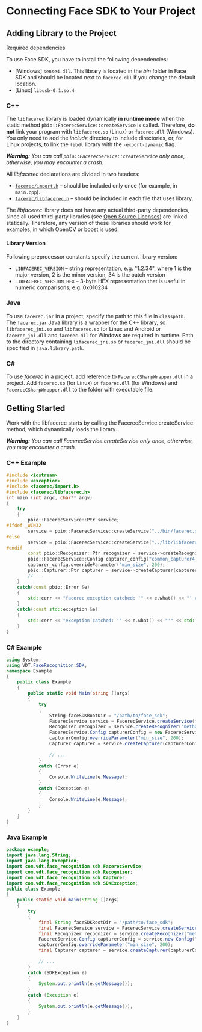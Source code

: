 # Connecting Face SDK to Your Project 

## Adding Library to the Project

Required dependencies

To use Face SDK, you have to install the following dependencies:

* [Windows] `sense4.dll`. This library is located in the *bin* folder in Face SDK and should be located next to `facerec.dll` if you change the default location.
* [Linux] `libusb-0.1.so.4`

### C++ 

The `libfacerec` library is loaded dynamically **in runtime mode** when the static method `pbio::FacerecService::createService` is called. Therefore, **do not** link your program with `libfacerec.so` (Linux) or `facerec.dll` (Windows). You only need to add the *include* directory to include directories, or, for Linux projects, to link the `libdl` library with the `-export-dynamic` flag.

_**Warning:** You can call `pbio::FacerecService::createService` only once, otherwise, you may encounter a crash._

All *libfacerec* declarations are divided in two headers:

* [`facerec/import.h`](../../include/facerec/import.h) – should be included only once (for example, in `main.cpp`).
* [`facerec/libfacerec.h`](../../include/facerec/libfacerec.h) – should be included in each file that uses library.

The *libfacerec* library does not have any actual third-party dependencies, since all used third-party libraries (see [Open Source Licenses](../open_source_licenses)) are linked statically. Therefore, any version of these libraries should work for examples, in which OpenCV or boost is used.

#### Library Version

Following preprocessor constants specify the current library version:

* `LIBFACEREC_VERSION` – string representation, e.g. "1.2.34", where 1 is the major version, 2 is the minor version, 34 is the patch version
* `LIBFACEREC_VERSION_HEX` – 3-byte HEX representation that is useful in numeric comparisons, e.g. 0x010234

### Java

To use `facerec.jar` in a project, specify the path to this file in `classpath`. The `facerec.jar` Java library is a wrapper for the C++ library, so `libfacerec_jni.so` and `libfacerec.so` for Linux and Android or `facerec_jni.dll` and `facerec.dll` for Windows are required in runtime. Path to the directory containing `lifacerec_jni.so` or `facerec_jni.dll` should be specified in `java.library.path`.

### C#

To use *facerec* in a project, add reference to `FacerecCSharpWrapper.dll` in a project. Add `facerec.so` (for Linux) or `facerec.dll` (for Windows) and `FacerecCSharpWrapper.dll` to the folder with executable file.

## Getting Started 

Work with the libfacerec starts by calling the FacerecService.createService method, which dynamically loads the library.

_**Warning:** You can call FacerecService.createService only once, otherwise, you may encounter a crash._

### C++ Example

```cpp
#include <iostream>
#include <exception>
#include <facerec/import.h>
#include <facerec/libfacerec.h>
int main (int argc, char** argv)
{
    try
    {
        pbio::FacerecService::Ptr service;
#ifdef _WIN32
        service = pbio::FacerecService::createService("../bin/facerec.dll", "../conf/facerec/");
#else
        service = pbio::FacerecService::createService("../lib/libfacerec.so", "../conf/facerec/");
#endif
        const pbio::Recognizer::Ptr recognizer = service->createRecognizer("method7v7_recognizer.xml");
        pbio::FacerecService::Config capturer_config("common_capturer4_fda.xml");
        capturer_config.overrideParameter("min_size", 200);
        pbio::Capturer::Ptr capturer = service->createCapturer(capturer_config);
        // ...
    }
    catch(const pbio::Error &e)
    {
        std::cerr << "facerec exception catched: '" << e.what() << "' code: " << std::hex << e.code() << std::endl;
    }
    catch(const std::exception &e)
    {
        std::cerr << "exception catched: '" << e.what() << "'" << std::endl;
    }
}
```

### C# Example

```cs
using System;
using VDT.FaceRecognition.SDK;
namespace Example
{
    public class Example
    {
        public static void Main(string []args)
        {
            try
            {
                String faceSDKRootDir = "/path/to/face_sdk";
                FacerecService service = FacerecService.createService(faceSDKRootDir + "/conf/facerec", "");
                Recognizer recognizer = service.createRecognizer("method7v7_recognizer.xml", true, true, false);
                FacerecService.Config capturerConfig = new FacerecService.Config("common_capturer4_fda.xml");
                capturerConfig.overrideParameter("min_size", 200);
                Capturer capturer = service.createCapturer(capturerConfig);
                
                // ...
            }
            catch (Error e)
            {
                Console.WriteLine(e.Message);
            }
            catch (Exception e)
            {
                Console.WriteLine(e.Message);
            }
        }
    }
}
```

### Java Example

```java
package example;
import java.lang.String;
import java.lang.Exception;
import com.vdt.face_recognition.sdk.FacerecService;
import com.vdt.face_recognition.sdk.Recognizer;
import com.vdt.face_recognition.sdk.Capturer;
import com.vdt.face_recognition.sdk.SDKException;
public class Example
{
    public static void main(String []args)
    {
        try
        {
            final String faceSDKRootDir = "/path/to/face_sdk";
            final FacerecService service = FacerecService.createService(faceSDKRootDir + "/lib/libfacerec.so", faceSDKRootDir + "/conf/facerec", "");
            final Recognizer recognizer = service.createRecognizer("method7v7_recognizer.xml", true, true, false);
            FacerecService.Config capturerConfig = service.new Config("common_capturer4_fda.xml");
            capturerConfig.overrideParameter("min_size", 200);
            final Capturer capturer = service.createCapturer(capturerConfig);
            
            // ...
        }
        catch (SDKException e)
        {
            System.out.println(e.getMessage());
        }
        catch (Exception e)
        {
            System.out.println(e.getMessage());
        }
    }
}
```
